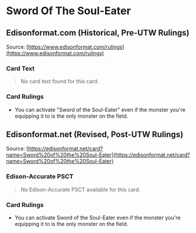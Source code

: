 # Sword Of The Soul-Eater

## Edisonformat.com (Historical, Pre-UTW Rulings)

Source: [https://www.edisonformat.com/rulings](https://www.edisonformat.com/rulings)

### Card Text

> No card text found for this card.

### Card Rulings

*   You can activate "Sword of the Soul-Eater" even if the monster you're equipping it to is the only monster on the field.

## Edisonformat.net (Revised, Post-UTW Rulings)

Source: [https://edisonformat.net/card?name=Sword%20of%20the%20Soul-Eater](https://edisonformat.net/card?name=Sword%20of%20the%20Soul-Eater)

### Edison-Accurate PSCT

> No Edison-Accurate PSCT available for this card.

### Card Rulings

*   You can activate Sword of the Soul-Eater even if the monster you're equipping it to is the only monster on the field.
            